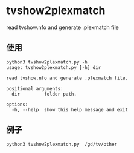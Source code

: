 # tvshow2plexmatch
read tvshow.nfo and generate .plexmatch file


## 使用
```
python3 tvshow2plexmatch.py -h
usage: tvshow2plexmatch.py [-h] dir

read tvshow.nfo and generate .plexmatch file.

positional arguments:
  dir         folder path.

options:
  -h, --help  show this help message and exit
```

## 例子
```
python3 tvshow2plexmatch.py  /gd/tv/other
```

